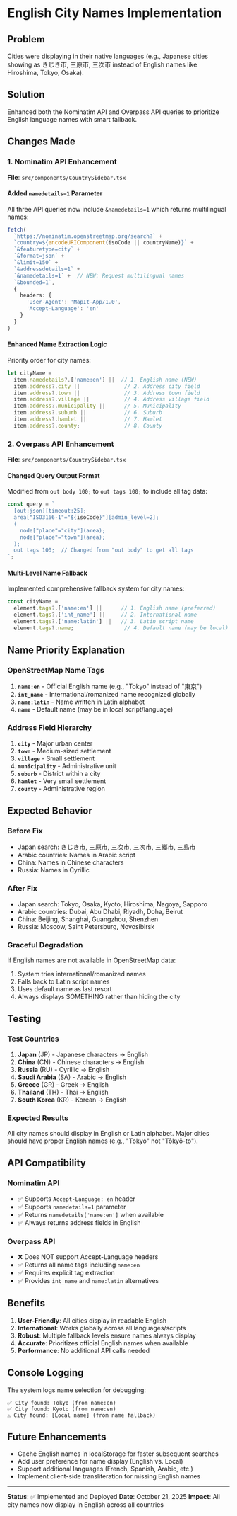 # English City Names Implementation

## Problem
Cities were displaying in their native languages (e.g., Japanese cities showing as きじき市, 三原市, 三次市 instead of English names like Hiroshima, Tokyo, Osaka).

## Solution
Enhanced both the Nominatim API and Overpass API queries to prioritize English language names with smart fallback.

## Changes Made

### 1. Nominatim API Enhancement
**File**: `src/components/CountrySidebar.tsx`

#### Added `namedetails=1` Parameter
All three API queries now include `&namedetails=1` which returns multilingual names:
```typescript
fetch(
  `https://nominatim.openstreetmap.org/search?` +
  `country=${encodeURIComponent(isoCode || countryName)}` +
  `&featuretype=city` +
  `&format=json` +
  `&limit=150` +
  `&addressdetails=1` +
  `&namedetails=1` +  // NEW: Request multilingual names
  `&bounded=1`,
  {
    headers: {
      'User-Agent': 'MapIt-App/1.0',
      'Accept-Language': 'en'
    }
  }
)
```

#### Enhanced Name Extraction Logic
Priority order for city names:
```typescript
let cityName = 
  item.namedetails?.['name:en'] ||  // 1. English name (NEW)
  item.address?.city ||              // 2. Address city field
  item.address?.town ||              // 3. Address town field
  item.address?.village ||           // 4. Address village field
  item.address?.municipality ||      // 5. Municipality
  item.address?.suburb ||            // 6. Suburb
  item.address?.hamlet ||            // 7. Hamlet
  item.address?.county;              // 8. County
```

### 2. Overpass API Enhancement
**File**: `src/components/CountrySidebar.tsx`

#### Changed Query Output Format
Modified from `out body 100;` to `out tags 100;` to include all tag data:
```typescript
const query = `
  [out:json][timeout:25];
  area["ISO3166-1"="${isoCode}"][admin_level=2];
  (
    node["place"="city"](area);
    node["place"="town"](area);
  );
  out tags 100;  // Changed from "out body" to get all tags
`;
```

#### Multi-Level Name Fallback
Implemented comprehensive fallback system for city names:
```typescript
const cityName = 
  element.tags?.['name:en'] ||      // 1. English name (preferred)
  element.tags?.['int_name'] ||     // 2. International name
  element.tags?.['name:latin'] ||   // 3. Latin script name
  element.tags?.name;                // 4. Default name (may be local)
```

## Name Priority Explanation

### OpenStreetMap Name Tags
1. **`name:en`** - Official English name (e.g., "Tokyo" instead of "東京")
2. **`int_name`** - International/romanized name recognized globally
3. **`name:latin`** - Name written in Latin alphabet
4. **`name`** - Default name (may be in local script/language)

### Address Field Hierarchy
1. **`city`** - Major urban center
2. **`town`** - Medium-sized settlement
3. **`village`** - Small settlement
4. **`municipality`** - Administrative unit
5. **`suburb`** - District within a city
6. **`hamlet`** - Very small settlement
7. **`county`** - Administrative region

## Expected Behavior

### Before Fix
- Japan search: きじき市, 三原市, 三次市, 三次市, 三郷市, 三島市
- Arabic countries: Names in Arabic script
- China: Names in Chinese characters
- Russia: Names in Cyrillic

### After Fix
- Japan search: Tokyo, Osaka, Kyoto, Hiroshima, Nagoya, Sapporo
- Arabic countries: Dubai, Abu Dhabi, Riyadh, Doha, Beirut
- China: Beijing, Shanghai, Guangzhou, Shenzhen
- Russia: Moscow, Saint Petersburg, Novosibirsk

### Graceful Degradation
If English names are not available in OpenStreetMap data:
1. System tries international/romanized names
2. Falls back to Latin script names
3. Uses default name as last resort
4. Always displays SOMETHING rather than hiding the city

## Testing

### Test Countries
1. **Japan** (JP) - Japanese characters → English
2. **China** (CN) - Chinese characters → English
3. **Russia** (RU) - Cyrillic → English
4. **Saudi Arabia** (SA) - Arabic → English
5. **Greece** (GR) - Greek → English
6. **Thailand** (TH) - Thai → English
7. **South Korea** (KR) - Korean → English

### Expected Results
All city names should display in English or Latin alphabet. Major cities should have proper English names (e.g., "Tokyo" not "Tōkyō-to").

## API Compatibility

### Nominatim API
- ✅ Supports `Accept-Language: en` header
- ✅ Supports `namedetails=1` parameter
- ✅ Returns `namedetails['name:en']` when available
- ✅ Always returns address fields in English

### Overpass API
- ❌ Does NOT support Accept-Language headers
- ✅ Returns all name tags including `name:en`
- ✅ Requires explicit tag extraction
- ✅ Provides `int_name` and `name:latin` alternatives

## Benefits

1. **User-Friendly**: All cities display in readable English
2. **International**: Works globally across all languages/scripts
3. **Robust**: Multiple fallback levels ensure names always display
4. **Accurate**: Prioritizes official English names when available
5. **Performance**: No additional API calls needed

## Console Logging
The system logs name selection for debugging:
```
✅ City found: Tokyo (from name:en)
✅ City found: Kyoto (from name:en)
⚠️ City found: [Local name] (from name fallback)
```

## Future Enhancements
- Cache English names in localStorage for faster subsequent searches
- Add user preference for name display (English vs. Local)
- Support additional languages (French, Spanish, Arabic, etc.)
- Implement client-side transliteration for missing English names

---

**Status**: ✅ Implemented and Deployed
**Date**: October 21, 2025
**Impact**: All city names now display in English across all countries
